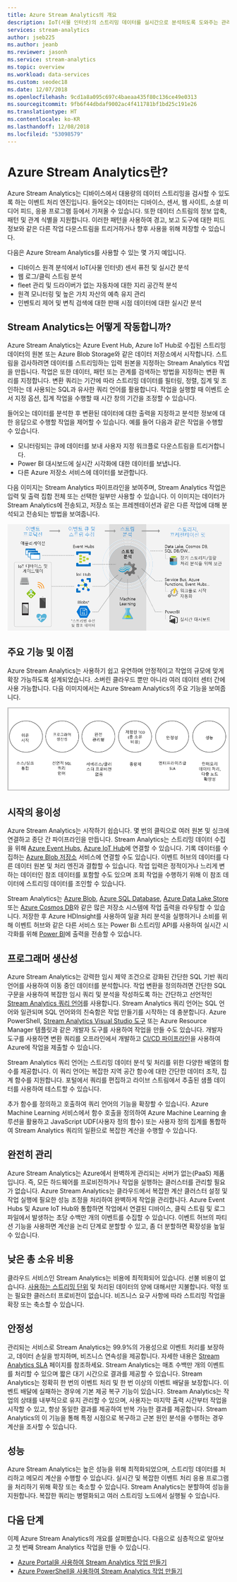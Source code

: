 ```yaml
---
title: Azure Stream Analytics의 개요
description: IoT(사물 인터넷)의 스트리밍 데이터를 실시간으로 분석하도록 도와주는 관리 서비스인 Stream Analytics에 대해 알아봅니다.
services: stream-analytics
author: jseb225
ms.author: jeanb
ms.reviewer: jasonh
ms.service: stream-analytics
ms.topic: overview
ms.workload: data-services
ms.custom: seodec18
ms.date: 12/07/2018
ms.openlocfilehash: 9cd1a8a095c697c4baeaa435f80c136ce49e0313
ms.sourcegitcommit: 9fb6f44dbdaf9002ac4f411781bf1bd25c191e26
ms.translationtype: HT
ms.contentlocale: ko-KR
ms.lasthandoff: 12/08/2018
ms.locfileid: "53098579"
---
```

# <a name="what-is-azure-stream-analytics"></a>Azure Stream Analytics란?

Azure Stream Analytics는 디바이스에서 대용량의 데이터 스트리밍을 검사할 수 있도록 하는 이벤트 처리 엔진입니다. 들어오는 데이터는 디바이스, 센서, 웹 사이트, 소셜 미디어 피드, 응용 프로그램 등에서 가져올 수 있습니다. 또한 데이터 스트림의 정보 압축, 패턴 및 관계 식별을 지원합니다. 이러한 패턴을 사용하여 경고, 보고 도구에 대한 피드 정보와 같은 다른 작업 다운스트림을 트리거하거나 향후 사용을 위해 저장할 수 있습니다.

다음은 Azure Stream Analytics를 사용할 수 있는 몇 가지 예입니다. 

* 디바이스 원격 분석에서 IoT(사물 인터넷) 센서 퓨전 및 실시간 분석
* 웹 로그/클릭 스트림 분석
* fleet 관리 및 드라이버가 없는 자동차에 대한 지리 공간적 분석
* 원격 모니터링 및 높은 가치 자산의 예측 유지 관리
* 인벤토리 제어 및 변칙 검색에 대한 판매 시점 데이터에 대한 실시간 분석

## <a name="how-does-stream-analytics-work"></a>Stream Analytics는 어떻게 작동합니까?

Azure Stream Analytics는 Azure Event Hub, Azure IoT Hub로 수집된 스트리밍 데이터의 원본 또는 Azure Blob Storage와 같은 데이터 저장소에서 시작합니다. 스트림을 검사하려면 데이터를 스트리밍하는 입력 원본을 지정하는 Stream Analytics 작업을 만듭니다. 작업은 또한 데이터, 패턴 또는 관계를 검색하는 방법을 지정하는 변환 쿼리를 지정합니다. 변환 쿼리는 기간에 따라 스트리밍 데이터를 필터링, 정렬, 집계 및 조인하는 데 사용되는 SQL과 유사한 쿼리 언어를 활용합니다. 작업을 실행할 때 이벤트 순서 지정 옵션, 집계 작업을 수행할 때 시간 창의 기간을 조정할 수 있습니다.

들어오는 데이터를 분석한 후 변환된 데이터에 대한 출력을 지정하고 분석한 정보에 대한 응답으로 수행할 작업을 제어할 수 있습니다. 예를 들어 다음과 같은 작업을 수행할 수 있습니다.

* 모니터링되는 큐에 데이터를 보내 사용자 지정 워크플로 다운스트림을 트리거합니다.
* Power BI 대시보드에 실시간 시각화에 대한 데이터를 보냅니다.
* 다른 Azure 저장소 서비스에 데이터를 보관합니다.

다음 이미지는 Stream Analytics 파이프라인을 보여주며, Stream Analytics 작업은 입력 및 출력 집합 전체 또는 선택한 일부만 사용할 수 있습니다. 이 이미지는 데이터가 Stream Analytics에 전송되고, 저장소 또는 프레젠테이션과 같은 다른 작업에 대해 분석되고 전송되는 방법을 보여줍니다.

![Stream Analytics 소개 파이프라인](./media/stream-analytics-introduction/stream-analytics-intro-pipeline.png)

## <a name="key-capabilities-and-benefits"></a>주요 기능 및 이점

Azure Stream Analytics는 사용하기 쉽고 유연하며 안정적이고 작업의 규모에 맞게 확장 가능하도록 설계되었습니다. 소버린 클라우드 뿐만 아니라 여러 데이터 센터 간에 사용 가능합니다. 다음 이미지에서는 Azure Stream Analytics의 주요 기능을 보여줍니다.

![Stream Analytics 주요 기능](./media/stream-analytics-introduction/stream-analytics-key-capabilities.png)

## <a name="ease-of-getting-started"></a>시작의 용이성

Azure Stream Analytics는 시작하기 쉽습니다. 몇 번의 클릭으로 여러 원본 및 싱크에 연결하고 종단 간 파이프라인을 만듭니다. Stream Analytics는 스트리밍 데이터 수집을 위해 [Azure Event Hubs](https://docs.microsoft.com/azure/event-hubs/), [Azure IoT Hub](https://docs.microsoft.com/azure/iot-hub/)에 연결할 수 있습니다. 기록 데이터를 수집하는 [Azure Blob 저장소](https://docs.microsoft.com/azure/storage/storage-introduction) 서비스에 연결할 수도 있습니다. 이벤트 허브의 데이터를 다른 데이터 원본 및 처리 엔진과 결합할 수 있습니다. 작업 입력은 정적이거나 느리게 변하는 데이터인 참조 데이터를 포함할 수도 있으며 조회 작업을 수행하기 위해 이 참조 데이터에 스트리밍 데이터를 조인할 수 있습니다.

Stream Analytics는 [Azure Blob](https://docs.microsoft.com/azure/storage/storage-introduction), [Azure SQL Database](https://docs.microsoft.com/azure/sql-database/), [Azure Data Lake Store](https://docs.microsoft.com/azure/data-lake-store/) 또는 [Azure Cosmos DB](https://docs.microsoft.com/azure/cosmos-db/introduction)와 같은 많은 저장소 시스템에 작업 출력을 라우팅할 수 있습니다. 저장한 후 Azure HDInsight를 사용하여 일괄 처리 분석을 실행하거나 소비를 위해 이벤트 허브와 같은 다른 서비스 또는 Power Bi 스트리밍 API를 사용하여 실시간 시각화를 위해 [Power BI](https://docs.microsoft.com/power-bi/)에 출력을 전송할 수 있습니다.

## <a name="programmer-productivity"></a>프로그래머 생산성

Azure Stream Analytics는 강력한 임시 제약 조건으로 강화된 간단한 SQL 기반 쿼리 언어를 사용하여 이동 중인 데이터를 분석합니다. 작업 변환을 정의하려면 간단한 SQL 구문을 사용하여 복잡한 임시 쿼리 및 분석을 작성하도록 하는 간단하고 선언적인 [Stream Analytics 쿼리 언어](https://msdn.microsoft.com/library/azure/dn834998.aspx)를 사용합니다. Stream Analytics 쿼리 언어는 SQL 언어와 일관되며 SQL 언어와의 친숙함은 작업 만들기를 시작하는 데 충분합니다. Azure PowerShell, [Stream Analytics Visual Studio 도구](stream-analytics-tools-for-visual-studio-install.md) 또는 Azure Resource Manager 템플릿과 같은 개발자 도구를 사용하여 작업을 만들 수도 있습니다. 개발자 도구를 사용하면 변환 쿼리를 오프라인에서 개발하고 [CI/CD 파이프라인](stream-analytics-tools-for-visual-studio-cicd.md)을 사용하여 Azure에 작업을 제출할 수 있습니다. 

Stream Analytics 쿼리 언어는 스트리밍 데이터 분석 및 처리를 위한 다양한 배열의 함수를 제공합니다. 이 쿼리 언어는 복잡한 지역 공간 함수에 대한 간단한 데이터 조작, 집계 함수를 지원합니다. 포털에서 쿼리를 편집하고 라이브 스트림에서 추출된 샘플 데이터를 사용하여 테스트할 수 있습니다.

추가 함수를 정의하고 호출하여 쿼리 언어의 기능을 확장할 수 있습니다. Azure Machine Learning 서비스에서 함수 호출을 정의하여 Azure Machine Learning 솔루션을 활용하고 JavaScript UDF(사용자 정의 함수) 또는 사용자 정의 집계를 통합하여 Stream Analytics 쿼리의 일환으로 복잡한 계산을 수행할 수 있습니다.

## <a name="fully-managed"></a>완전히 관리 

Azure Stream Analytics는 Azure에서 완벽하게 관리되는 서버가 없는(PaaS) 제품입니다. 즉, 모든 하드웨어를 프로비전하거나 작업을 실행하는 클러스터를 관리할 필요가 없습니다. Azure Stream Analytics는 클라우드에서 복잡한 계산 클러스터 설정 및 작업 실행에 필요한 성능 조정을 처리하여 완벽하게 작업을 관리합니다. Azure Event Hubs 및 Azure IoT Hub와 통합하면 작업에서 연결된 디바이스, 클릭 스트림 및 로그 파일에서 발생하는 초당 수백만 개의 이벤트를 수집할 수 있습니다. 이벤트 허브의 파티션 기능을 사용하면 계산을 논리 단계로 분할할 수 있고, 좀 더 분할하면 확장성을 높일 수 있습니다.

## <a name="low-total-cost-of-ownership"></a>낮은 총 소유 비용

클라우드 서비스인 Stream Analytics는 비용에 최적화되어 있습니다. 선불 비용이 없습니다. [사용하는 스트리밍 단위](stream-analytics-streaming-unit-consumption.md) 및 처리된 데이터의 양에 대해서만 지불합니다. 약정 또는 필요한 클러스터 프로비전이 없습니다. 비즈니스 요구 사항에 따라 스트리밍 작업을 확장 또는 축소할 수 있습니다. 

## <a name="reliability"></a>안정성 

관리되는 서비스로 Stream Analytics는 99.9%의 가용성으로 이벤트 처리를 보장하고, 데이터 손실을 방지하며, 비즈니스 연속성을 제공합니다. 자세한 내용은 [Stream Analytics SLA](https://azure.microsoft.com/support/legal/sla/stream-analytics/v1_0/) 페이지를 참조하세요. Stream Analytics는 매초 수백만 개의 이벤트를 처리할 수 있으며 짧은 대기 시간으로 결과를 제공할 수 있습니다.
Stream Analytics는 정확히 한 번의 이벤트 처리 및 한 번 이상의 이벤트 배달을 보장합니다. 이벤트 배달에 실패하는 경우에 기본 제공 복구 기능이 있습니다. Stream Analytics는 작업의 상태를 내부적으로 유지 관리할 수 있으며, 사용자는 마지막 출력 시간부터 작업을 시작할 수 있고, 항상 동일한 결과를 제공하여 반복 가능한 결과를 제공합니다. Stream Analytics의 이 기능을 통해 특정 시점으로 복구하고 근본 원인 분석을 수행하는 경우 계산을 조사할 수 있습니다. 

## <a name="performance"></a>성능

Azure Stream Analytics는 높은 성능을 위해 최적화되었으며, 스트리밍 데이터를 처리하고 메모리 계산을 수행할 수 있습니다. 실시간 및 복잡한 이벤트 처리 응용 프로그램을 처리하기 위해 확장 또는 축소할 수 있습니다. Stream Analytics는 분할하여 성능을 지원합니다. 복잡한 쿼리는 병렬화되고 여러 스트리밍 노드에서 실행될 수 있습니다. 

## <a name="next-steps"></a>다음 단계

이제 Azure Stream Analytics의 개요를 살펴봤습니다. 다음으로 심층적으로 알아보고 첫 번째 Stream Analytics 작업을 만들 수 있습니다.

* [Azure Portal을 사용하여 Stream Analytics 작업 만들기](stream-analytics-quick-create-portal.md)
* [Azure PowerShell을 사용하여 Stream Analytics 작업 만들기](stream-analytics-quick-create-powershell.md)

